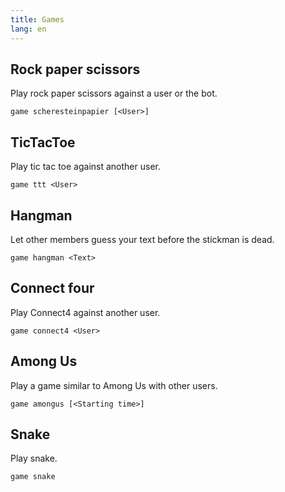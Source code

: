 ```yaml
---
title: Games
lang: en
---
```


## Rock paper scissors

Play rock paper scissors against a user or the bot.

`game scheresteinpapier [<User>]`

## TicTacToe

Play tic tac toe against another user.

`game ttt <User>`

## Hangman

Let other members guess your text before the stickman is dead.

`game hangman <Text>`

## Connect four

Play Connect4 against another user.

`game connect4 <User>`

## Among Us

Play a game similar to Among Us with other users.

`game amongus [<Starting time>]`

## Snake

Play snake.

`game snake`
